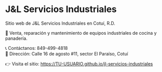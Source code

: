 # J&L Servicios Industriales

Sitio web de J&L Servicios Industriales en Cotuí, R.D.

🔧 Venta, reparación y mantenimiento de equipos industriales de cocina y panadería.

📞 Contáctanos: 849-499-4818  
📍 Dirección: Calle 16 de agosto #11, sector El Paraíso, Cotuí

👉 Visita el sitio: https://TU-USUARIO.github.io/jl-servicios-industriales
